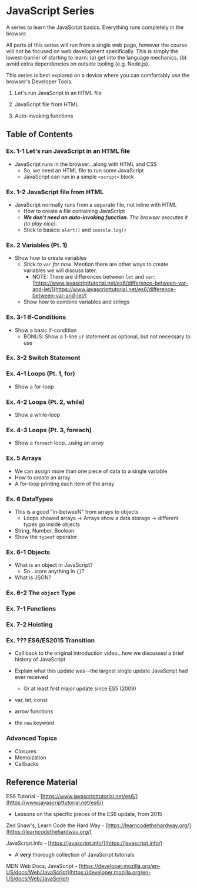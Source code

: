 # JavaScript Series

A series to learn the JavaScript basics. Everything runs completely in the browser.

All parts of this series will run from a single web page, however the course will not be focused on web development specifically. This is simply the lowest-barrier of starting to learn: (a) get into the language mechanics, (b) avoid extra dependencies on outside tooling (e.g. Node.js).

This series is best explored on a device where you can comfortably use the browser's Developer Tools.


1. Let's run JavaScript in an HTML file
2. JavaScript file from HTML

3. Auto-invoking functions


## Table of Contents

### Ex. 1-1 Let's run JavaScript in an HTML file

- JavaScript runs in the browser...along with HTML and CSS
    - So, we need an HTML file to run some JavaScript
    - JavaScript can run in a simple `<script>` block

### Ex. 1-2 JavaScript file from HTML

- JavaScript normally runs from a separate file, not inline with HTML
    - How to create a file containing JavaScript
    - _**We don't need an auto-invoking function**. The browser executes it (to play nice)._
    - Stick to basics: `alert()` and `console.log()`


### Ex. 2 Variables (Pt. 1)

- Show how to create variables
    - _Stick to_ `var` _for now_. Mention there are other ways to create variables we will discuss later.
        - NOTE: There are differences between `let` and `var`: [https://www.javascripttutorial.net/es6/difference-between-var-and-let/](https://www.javascripttutorial.net/es6/difference-between-var-and-let/)
    - Show how to combine variables and strings

### Ex. 3-1 If-Conditions

- Show a basic if-condition
    - BONUS: Show a 1-line `if` statement as optional, but not necessary to use

### Ex. 3-2 Switch Statement

### Ex. 4-1 Loops (Pt. 1, for)

- Show a for-loop

### Ex. 4-2 Loops (Pt. 2, while)

- Show a while-loop

### Ex. 4-3 Loops (Pt. 3, foreach)

- Show a `foreach` loop...using an array

### Ex. 5 Arrays

- We can assign more than one piece of data to a single variable
- How to create an array
- A for-loop printing each item of the array

### Ex. 6 DataTypes

- This is a good "in-betweeN" from arrays to objects
    - Loops showed arrays -> Arrays show a data storage -> different types go inside objects
- String, Number, Boolean
- Show the `typeof` operator

### Ex. 6-1 Objects

- What is an object in JavaScript?
    - So...store anything in `{}`?
- What is JSON?

### Ex. 6-2 The `object` Type


### Ex. 7-1 Functions

### Ex. 7-2 Hoisting




### Ex. ??? ES6/ES2015 Transition

- Call back to the original introduction video...how we discussed a brief history of JavaScript
- Explain what this update was--the largest single update JavaScript had ever received
    - Or at least first major update since ES5 (2009)

- var, let, const
- arrow functions
- the `new` keyword


### Advanced Topics

- Closures
- Memoization
- Callbacks


## Reference Material

ES6 Tutorial - [https://www.javascripttutorial.net/es6/](https://www.javascripttutorial.net/es6/)

- Lessons on the specific pieces of the ES6 update, from 2015

Zed Shaw's, Learn Code the Hard Way - [https://learncodethehardway.org/](https://learncodethehardway.org/)

JavaScript.Info - [https://javascript.info/](https://javascript.info/)

- A _**very**_ thorough collection of JavaScript tutorials

MDN Web Docs, JavaScript - [https://developer.mozilla.org/en-US/docs/Web/JavaScript](https://developer.mozilla.org/en-US/docs/Web/JavaScript)
